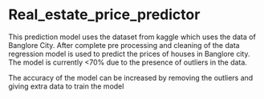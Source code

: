 # Real_estate_price_predictor

This prediction model uses the dataset from kaggle which uses the data of Banglore City.
After complete pre processing and cleaning of the data regression model is used to predict the prices of houses in Banglore city.
The model is currently <70% due to the presence of outliers in the data.

The accuracy of the model can be increased by removing the outliers and giving extra data to train the model
